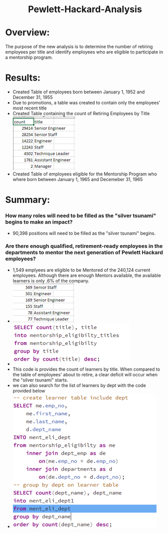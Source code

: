 <h1 align="center"> Pewlett-Hackard-Analysis</h1>
 
# Overview:
The purpose of the new analysis is to determine the number of retiring employees per title and identify employees who are eligible to participate in a mentorship program.

# Results:
- Created Table of employees born between January 1, 1952 and December 31, 1955
- Due to promotions, a table was created to contain only the employees' most recent title
- Created Table containing the count of Retiring Employees by Title
![title retirement count](https://github.com/HappyM0f0/Pewlett-Hackard-Analysis/blob/main/images/Retiring%20titles.png)
- Created Table of employees eligible for the Mentorship Program who where born between January 1, 1965 and Decemeber 31, 1965

# Summary:
### How many roles will need to be filled as the "silver tsunami" begins to make an impact?
- 90,398 positions will need to be filled as the "silver tsunami" begins.
### Are there enough qualified, retirement-ready employees in the departments to mentor the next generation of Pewlett Hackard employees?
- 1,549 emplyees are eligible to be Mentored of the 240,124 current employees. Although there are enough Mentors available, the available learners is only .6% of the company.
- ![count of learner by title](https://github.com/HappyM0f0/Pewlett-Hackard-Analysis/blob/main/images/learners%20by%20title.png)
- ![code for count of learner by title](https://github.com/HappyM0f0/Pewlett-Hackard-Analysis/blob/main/images/code%20for%20learner%20title%20count.png)
- This code is provides the count of learners by title. When compared to the table of employees' about to retire, a clear deficit will occur when the "silver tsunami" starts.
- we can also search for the list of learners by dept with the code provided below
- ![code for count of learner by dept](https://github.com/HappyM0f0/Pewlett-Hackard-Analysis/blob/main/images/query%20for%20learner%20dept.png)